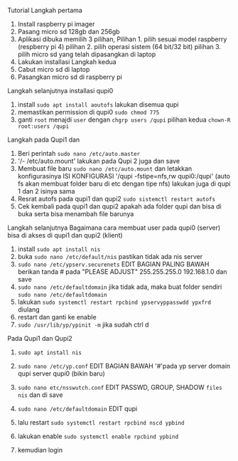 Tutorial
Langkah pertama
1. Install raspberry pi imager
2. Pasang micro sd 128gb dan 256gb
3. Aplikasi dibuka memilih 3 pilihan, 
    Pilihan 1. pilih sesuai model raspberry (respberry pi 4)
    pilihan 2. pilih operasi sistem (64 bit/32 bit)
    pilihan 3. pilih micro sd yang telah dipasangkan di laptop
4. Lakukan installasi 
Langkah kedua
1. Cabut micro sd di laptop 
2. Pasangkan micro sd di raspberry pi

Langkah selanjutnya installasi qupi0
1.   install `sudo apt install aoutofs` lakukan disemua qupi
2.   memastikan permission di qupi0 `sudo chmod 775`
3.   ganti `root` menajdi `user` dengan `chgrp users /qupi` pilihan kedua `chown-R root:users /qupi`

Langkah pada Qupi1 dan 
1. Beri perintah `sudo nano /etc/auto.master`
2. '/-    /etc/auto.mount' lakukan pada Qupi 2 juga dan save
3. Membuat file baru `sudo nano /etc/auto.mount` dan letakkan konfigurasinya
   ISI KONFIGURASI
   '/qupi    -fstipe=nfs,rw    qupi0:/qupi' (auto fs akan membuat folder baru di etc dengan tipe nfs) lakukan juga di qupi 1 dan 2 isinya sama
4. Resrat autofs pada qupi1 dan qupi2 `sudo sistemctl restart autofs`
5. Cek kembali pada qupi1 dan qupi2 apakah ada folder qupi dan bisa di buka serta bisa menambah file barunya

Langkah selanjutnya
Bagaimana cara membuat user pada qupi0 (server) bisa di akses di qupi1 dan qupi2 (klient)
1. install `sudo apt install nis`
2. buka `sudo nano /etc/default/nis` pastikan tidak ada nis server
3. `sudo nano /etc/ypserv.securenets`
   EDIT BAGIAN PALING BAWAH
   berikan tanda # pada "PLEASE ADJUST"
   255.255.255.0     192.168.1.0
   dan save
4. `sudo nano /etc/defaultdomain` jika tidak ada, maka buat folder sendiri `sudo nano /etc/defaultdomain`
5. lakukan `sudo systemctl restart rpcbind ypservyppasswdd ypxfrd` diulang
6. restart dan ganti ke enable
7. `sudo /usr/lib/yp/ypinit -m` jika sudah ctrl d

Pada Qupi1 dan Qupi2
1. `sudo apt install nis`
2. `sudo nano /etc/yp.conf`
   EDIT BAGIAN BAWAH
   '#'pada yp server
   domain qupi server qupi0 (bikin baru)
3. `sudo nano etc/nsswutch.conf`
   EDIT PASSWD, GROUP, SHADOW
   `files nis`
   dan di save

4. `sudo nano /etc/defaultdomain`
   EDIT
   qupi
6. lalu restart `sudo systemctl restart rpcbind nscd ypbind`
7. lakukan enable `sudo systemctl enable rpcbind ypbind`
8. kemudian login

